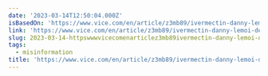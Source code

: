 ```yaml
---
date: '2023-03-14T12:50:04.000Z'
isBasedOn: 'https://www.vice.com/en/article/z3mb89/ivermectin-danny-lemoi-death'
link: 'https://www.vice.com/en/article/z3mb89/ivermectin-danny-lemoi-death'
slug: 2023-03-14-httpswwwvicecomenarticlez3mb89ivermectin-danny-lemoi-death
tags:
  - misinformation
title: 'https://www.vice.com/en/article/z3mb89/ivermectin-danny-lemoi-death'
---
```


